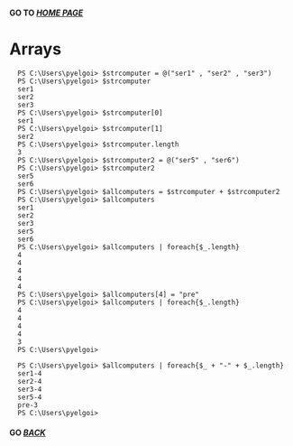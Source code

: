 #### GO TO *[HOME PAGE](index.md)*

#  Arrays


      PS C:\Users\pyelgoi> $strcomputer = @("ser1" , "ser2" , "ser3")
      PS C:\Users\pyelgoi> $strcomputer
      ser1
      ser2
      ser3
      PS C:\Users\pyelgoi> $strcomputer[0]
      ser1
      PS C:\Users\pyelgoi> $strcomputer[1]
      ser2
      PS C:\Users\pyelgoi> $strcomputer.length
      3
      PS C:\Users\pyelgoi> $strcomputer2 = @("ser5" , "ser6")
      PS C:\Users\pyelgoi> $strcomputer2
      ser5
      ser6
      PS C:\Users\pyelgoi> $allcomputers = $strcomputer + $strcomputer2
      PS C:\Users\pyelgoi> $allcomputers
      ser1
      ser2
      ser3
      ser5
      ser6
      PS C:\Users\pyelgoi> $allcomputers | foreach{$_.length}
      4
      4
      4
      4
      4
      PS C:\Users\pyelgoi> $allcomputers[4] = "pre"
      PS C:\Users\pyelgoi> $allcomputers | foreach{$_.length}
      4
      4
      4
      4
      3
      PS C:\Users\pyelgoi>
      
      PS C:\Users\pyelgoi> $allcomputers | foreach{$_ + "-" + $_.length}
      ser1-4
      ser2-4
      ser3-4
      ser5-4
      pre-3
      PS C:\Users\pyelgoi>

      
 ####  GO *[BACK](index.md)*     
      
